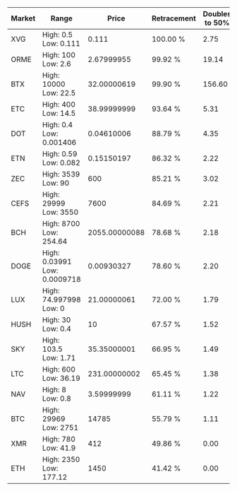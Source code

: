 | Market | Range | Price| Retracement | Doubles to 50% |
| --- | --- | --- | --- | --- |
| XVG | High: 0.5<br />Low: 0.111 | 0.111 | 100.00 % | 2.75 |
| ORME | High: 100<br />Low: 2.6 | 2.67999955 | 99.92 % | 19.14 |
| BTX | High: 10000<br />Low: 22.5 | 32.00000619 | 99.90 % | 156.60 |
| ETC | High: 400<br />Low: 14.5 | 38.99999999 | 93.64 % | 5.31 |
| DOT | High: 0.4<br />Low: 0.001406 | 0.04610006 | 88.79 % | 4.35 |
| ETN | High: 0.59<br />Low: 0.082 | 0.15150197 | 86.32 % | 2.22 |
| ZEC | High: 3539<br />Low: 90 | 600 | 85.21 % | 3.02 |
| CEFS | High: 29999<br />Low: 3550 | 7600 | 84.69 % | 2.21 |
| BCH | High: 8700<br />Low: 254.64 | 2055.00000088 | 78.68 % | 2.18 |
| DOGE | High: 0.03991<br />Low: 0.0009718 | 0.00930327 | 78.60 % | 2.20 |
| LUX | High: 74.997998<br />Low: 0 | 21.00000061 | 72.00 % | 1.79 |
| HUSH | High: 30<br />Low: 0.4 | 10 | 67.57 % | 1.52 |
| SKY | High: 103.5<br />Low: 1.71 | 35.35000001 | 66.95 % | 1.49 |
| LTC | High: 600<br />Low: 36.19 | 231.00000002 | 65.45 % | 1.38 |
| NAV | High: 8<br />Low: 0.8 | 3.59999999 | 61.11 % | 1.22 |
| BTC | High: 29969<br />Low: 2751 | 14785 | 55.79 % | 1.11 |
| XMR | High: 780<br />Low: 41.9 | 412 | 49.86 % | 0.00 |
| ETH | High: 2350<br />Low: 177.12 | 1450 | 41.42 % | 0.00 |
